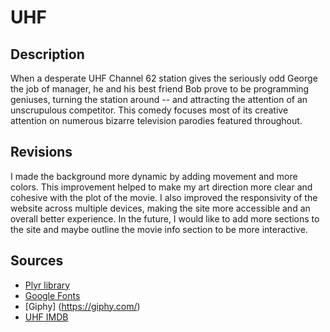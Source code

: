 # UHF

## Description


When a desperate UHF Channel 62 station gives the seriously odd George the job of manager, he and his best friend Bob prove to be programming geniuses, turning the station around -- and attracting the attention of an unscrupulous competitor. This comedy focuses most of its creative attention on numerous bizarre television parodies featured throughout.

## Revisions

I made the background more dynamic by adding movement and more colors. This improvement helped to make my art direction more clear and cohesive with the plot of the movie. I also improved the responsivity of the website across multiple devices, making the site more accessible and an overall better experience. In the future, I would like to add more sections to the site and maybe outline the movie info section to be more interactive. 
## Sources

* [Plyr library](plyr.io/)
* [Google Fonts](https://fonts.google.com/)
* [Giphy] (https://giphy.com/)
* [UHF IMDB](https://www.imdb.com/title/tt0098546/)
